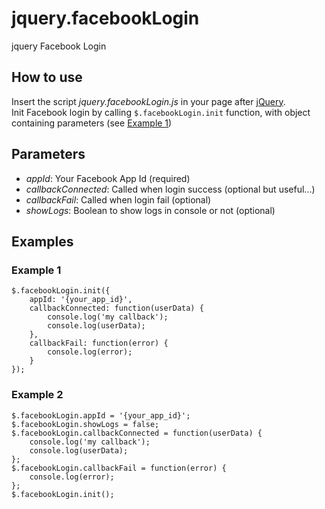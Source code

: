 # jquery.facebookLogin
jquery Facebook Login

<h2>How to use</h2>
Insert the script <em>jquery.facebookLogin.js</em> in your page after <a href="http://jquery.com/download/" target="_blank">jQuery</a>.<br/>
Init Facebook login by calling <code>$.facebookLogin.init</code> function, with object containing parameters (see <a href="#user-content-e1">Example 1</a>)<br/>

<h2>Parameters</h2>
<ul>
	<li><em>appId</em>: Your Facebook App Id (required)</li>
	<li><em>callbackConnected</em>: Called when login success (optional but useful...)</li>
	<li><em>callbackFail</em>: Called when login fail (optional)</li>
	<li><em>showLogs</em>: Boolean to show logs in console or not (optional)</li>
</ul>


<h2>Examples</h2>

<h3 id="e1">Example 1</h3>
<pre><code>$.facebookLogin.init({
	appId: '{your_app_id}',
	callbackConnected: function(userData) {
		console.log('my callback');
		console.log(userData);
	},
	callbackFail: function(error) {
		console.log(error);
	}
});</code></pre>

<h3>Example 2</h3>
<pre><code>$.facebookLogin.appId = '{your_app_id}';
$.facebookLogin.showLogs = false;
$.facebookLogin.callbackConnected = function(userData) {
	console.log('my callback');
	console.log(userData);
};
$.facebookLogin.callbackFail = function(error) {
	console.log(error);
};
$.facebookLogin.init();</code></pre>